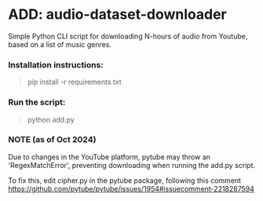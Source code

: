 # ADD: audio-dataset-downloader
Simple Python CLI script for downloading N-hours of audio from Youtube, based on a list of music genres.



### Installation instructions:

> pip install -r requirements.txt

### Run the script:

> python add.py

### NOTE (as of Oct 2024)
Due to changes in the YouTube platform, pytube may throw an 'RegexMatchError', preventing downloading when running the add.py script.

To fix this, edit cipher.py in the pytube package, following this comment https://github.com/pytube/pytube/issues/1954#issuecomment-2218287594
